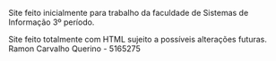 Site feito inicialmente para trabalho da faculdade de Sistemas de Informação 3º período.

Site feito totalmente com HTML sujeito a possíveis alterações futuras.
Ramon Carvalho Querino - 5165275
